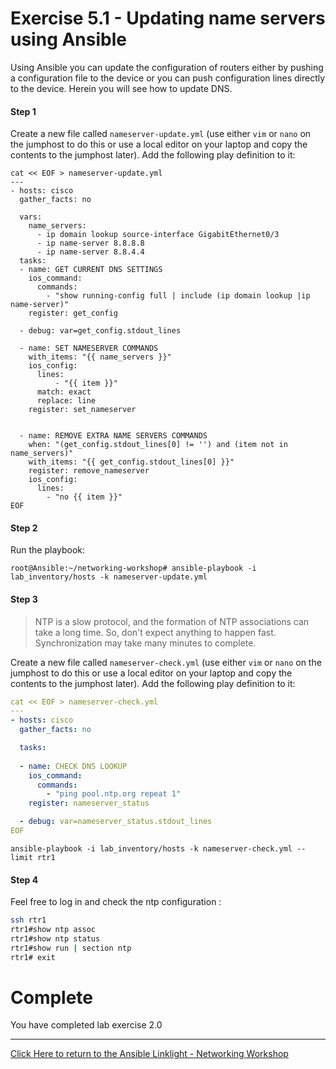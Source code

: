 
# Exercise 5.1 - Updating name servers using Ansible

Using Ansible you can update the configuration of routers either by pushing a configuration file to the device or you can push configuration lines directly to the device.  Herein you will see how to update DNS.

#### Step 1

Create a new file called `nameserver-update.yml` (use either `vim` or `nano` on the jumphost to do this or use a local editor on your laptop and copy the contents to the jumphost later). Add the following play definition to it:

``` 
cat << EOF > nameserver-update.yml
---
- hosts: cisco
  gather_facts: no

  vars:
    name_servers:
      - ip domain lookup source-interface GigabitEthernet0/3
      - ip name-server 8.8.8.8
      - ip name-server 8.8.4.4
  tasks:
  - name: GET CURRENT DNS SETTINGS
    ios_command:
      commands:
        - "show running-config full | include (ip domain lookup |ip name-server)"
    register: get_config

  - debug: var=get_config.stdout_lines

  - name: SET NAMESERVER COMMANDS
    with_items: "{{ name_servers }}"
    ios_config:
      lines:
          - "{{ item }}"
      match: exact
      replace: line
    register: set_nameserver
    

  - name: REMOVE EXTRA NAME SERVERS COMMANDS
    when: "(get_config.stdout_lines[0] != '') and (item not in name_servers)"
    with_items: "{{ get_config.stdout_lines[0] }}"
    register: remove_nameserver
    ios_config:
      lines:
        - "no {{ item }}"
EOF
```

#### Step 2

Run the playbook:

``` shell
root@Ansible:~/networking-workshop# ansible-playbook -i lab_inventory/hosts -k nameserver-update.yml
```


#### Step 3
> NTP is a slow protocol, and the formation of NTP associations can take a long time. So, don't expect anything to happen fast. Synchronization may take many minutes to complete.

Create a new file called `nameserver-check.yml` (use either `vim` or `nano` on the jumphost to do this or use a local editor on your laptop and copy the contents to the jumphost later). Add the following play definition to it:


``` yaml
cat << EOF > nameserver-check.yml 
---
- hosts: cisco
  gather_facts: no

  tasks:
  
  - name: CHECK DNS LOOKUP
    ios_command:
      commands:
        - "ping pool.ntp.org repeat 1"
    register: nameserver_status

  - debug: var=nameserver_status.stdout_lines
EOF
```

```
ansible-playbook -i lab_inventory/hosts -k nameserver-check.yml --limit rtr1
```
#### Step 4

Feel free to log in and check the ntp configuration :

```bash
ssh rtr1
rtr1#show ntp assoc
rtr1#show ntp status
rtr1#show run | section ntp
rtr1# exit
```


# Complete

You have completed lab exercise 2.0

---
[Click Here to return to the Ansible Linklight - Networking Workshop](../../README.md)
<!--stackedit_data:
eyJoaXN0b3J5IjpbMTU4MzkzNTUzOCwtMTYzNTA4ODM5NywtNj
kxNDQyMjgzLDE5OTM1MTU5NjksNDUzOTkzMjBdfQ==
-->